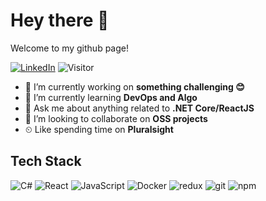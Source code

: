 # Hey there 🤘 

Welcome to my github page!

<a href="https://www.linkedin.com/in/filip-jelic/">![LinkedIn](https://img.shields.io/badge/LinkedIn-0077B5?style=flat-square&logo=appveyor&logo=linkedin&logoColor=white)</a>
![Visitor](https://visitor-badge.laobi.icu/badge?page_id=filipjelic)

- 🔭 I’m currently working on **something challenging 😊**
- 🌱 I’m currently learning **DevOps and Algo**
- 💬 Ask me about anything related to **.NET Core/ReactJS**
- 👯 I’m looking to collaborate on **OSS projects**
- ⏲ Like spending time on **Pluralsight**

## Tech Stack
<p>
  <img alt="C#" src="https://img.shields.io/badge/c%23-%23239120.svg?style=flat-square&logo=c-sharp&logoColor=white"/>
    <img alt="React" src="https://img.shields.io/badge/-React-45b8d8?style=flat-square&logo=react&logoColor=white" />
  <img alt="JavaScript" src="https://img.shields.io/badge/JavaScript%20-%23F7DF1E.svg?style=flat-square&logo=javascript&logoColor=black" />
  <img alt="Docker" src="https://img.shields.io/badge/-Docker-46a2f1?style=flat-square&logo=docker&logoColor=white" />
  <img alt="redux" src="https://img.shields.io/badge/-Redux-764ABC?style=flat-square&logo=redux&logoColor=white" />
  <img alt="git" src="https://img.shields.io/badge/-Git-F05032?style=flat-square&logo=git&logoColor=white" />
  <img alt="npm" src="https://img.shields.io/badge/-NPM-CB3837?style=flat-square&logo=npm&logoColor=white" />
</p>
